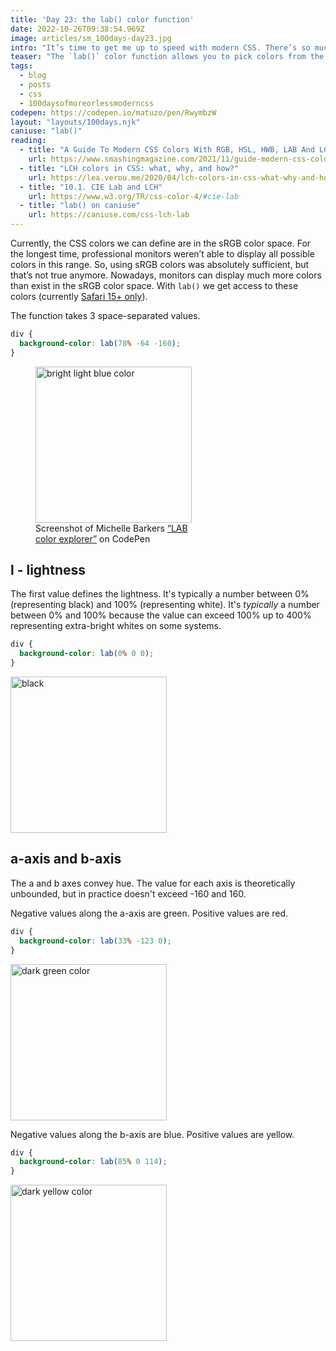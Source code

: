 ```yaml
---
title: 'Day 23: the lab() color function'
date: 2022-10-26T09:38:54.969Z
image: articles/sm_100days-day23.jpg
intro: "It’s time to get me up to speed with modern CSS. There’s so much new in CSS that I know too little about. To change that I’ve started [#100DaysOfMoreOrLessModernCSS](/blog/2022/100-days-of-more-or-less-modern-css/). Why more or less modern CSS? Because some topics will be about cutting-edge features, while other stuff has been around for quite a while already, but I just have little to no experience with it."
teaser: "The `lab()` color function allows you to pick colors from the [CIELAB color space](https://en.wikipedia.org/wiki/CIELAB_color_space), which is device-independant and covers the entire gamut (range) of human color perception."
tags:
  - blog
  - posts
  - css
  - 100daysofmoreorlessmoderncss
codepen: https://codepen.io/matuzo/pen/RwymbzW
layout: "layouts/100days.njk"
caniuse: "lab()"
reading:
  - title: "A Guide To Modern CSS Colors With RGB, HSL, HWB, LAB And LCH"
    url: https://www.smashingmagazine.com/2021/11/guide-modern-css-colors/
  - title: "LCH colors in CSS: what, why, and how?"
    url: https://lea.verou.me/2020/04/lch-colors-in-css-what-why-and-how/
  - title: "10.1. CIE Lab and LCH"
    url: https://www.w3.org/TR/css-color-4/#cie-lab
  - title: "lab() on caniuse"
    url: https://caniuse.com/css-lch-lab
---
```

Currently, the CSS colors we can define are in the sRGB color space. For the longest time, professional monitors weren’t able to display all possible colors in this range. So, using sRGB colors was absolutely sufficient, but that’s not true anymore. Nowadays, monitors can display much more colors than exist in the sRGB color space. With `lab()` we get access to these colors (currently [Safari 15+ only](https://caniuse.com/css-lch-lab)).

The function takes 3 space-separated values.

```css
div {
  background-color: lab(78% -64 -160);
}
```

<figure style="max-width: 250px">
<img src="/images/lab_1.png" width="250" alt="bright light blue color">
<figcaption> Screenshot of Michelle Barkers <a href="https://codepen.io/smashingmag/pen/JjywKNK">“LAB color explorer”</a> on CodePen</figcaption>
</figure>

## l - lightness

The first value defines the lightness. It's typically a number between 0% (representing black) and 100% (representing white). It's *typically* a number between 0% and 100% because the value can exceed 100% up to 400% representing extra-bright whites on some systems.

```css
div {
  background-color: lab(0% 0 0);
}
```

<img src="/images/lab_2.png" width="250" alt="black">


## a-axis and b-axis

The a and b axes convey hue. The value for each axis is theoretically unbounded, but in practice doesn't exceed -160 and 160.

Negative values along the a-axis are green. Positive values are red.

```css
div {
  background-color: lab(33% -123 0);
}
```

<img src="/images/lab_3.png" width="250" alt="dark green color">

Negative values along the b-axis are blue. Positive values are yellow.

```css
div {
  background-color: lab(85% 0 114);
}
```

<img src="/images/lab_4.png" width="250" alt="dark yellow color">
